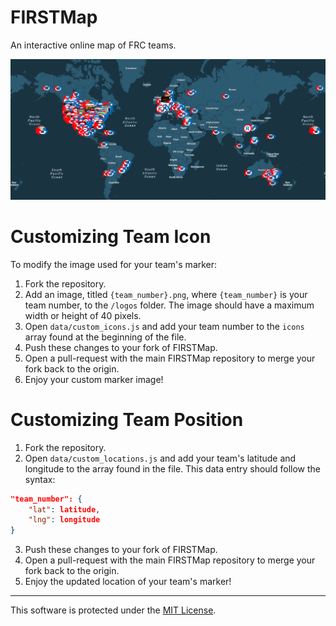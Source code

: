 # FIRSTMap
An interactive online map of FRC teams.

![Screenshot of FIRSTmap](resources/img/screenshot.png)

# Customizing Team Icon
To modify the image used for your team's marker:
1. Fork the repository.
2. Add an image, titled `{team_number}.png`, where `{team_number}` is your team number, to the `/logos` folder. The image should have a maximum width or height of 40 pixels.
3. Open `data/custom_icons.js` and add your team number to the `icons` array found at the beginning of the file.
4. Push these changes to your fork of FIRSTMap.
5. Open a pull-request with the main FIRSTMap repository to merge your fork back to the origin.
6. Enjoy your custom marker image!

# Customizing Team Position
1. Fork the repository.
2. Open `data/custom_locations.js` and add your team's latitude and longitude to the array found in the file. This data entry should follow the syntax:
```json
"team_number": {
    "lat": latitude,
    "lng": longitude
}
```
3. Push these changes to your fork of FIRSTMap.
4. Open a pull-request with the main FIRSTMap repository to merge your fork back to the origin.
5. Enjoy the updated location of your team's marker!
--------------------------------------------------------------------------------

This software is protected under the [MIT License](LICENSE).
